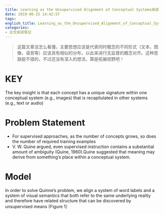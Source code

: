 ```yaml
---
title: Learning as the Unsupervised Alignment of Conceptual Systems阅读笔记
date: 2019-06-25 14:42:57
tags:
english_title: Learning_as_the_Unsupervised_Alignment_of_Conceptual_Systems
categories:
- 论文阅读笔记
---
```




> 这篇文章没怎么看懂，主要思想应该是代表同时概念的不同形式（文本，图像，语音等）应该具有相似的分布，以此来进行无监督的概念对齐。这种思路挺不错的，不过还没有深入的想法，算是拓展视野吧！

<!-- more -->

# KEY

The key insight is that each concept has a unique signature within one conceptual system (e.g., images) that is recapitulated in other systems (e.g., text or audio)

# Problem Statement

- For supervised approaches, as the number of concepts grows, so does the number of required training examples
- V. W. Quine argued, even supervised instruction contains a substantial amount of ambiguity (Quine, 1960).Quine suggested that meaning may derive from something’s place within a conceptual system.

# Model

In order to solve Quinne’s problem, we align a system of word labels and a system of visual semantics that both refer to the same underlying reality and therefore have related structure that can be discovered by unsupervised means (Figure 1）